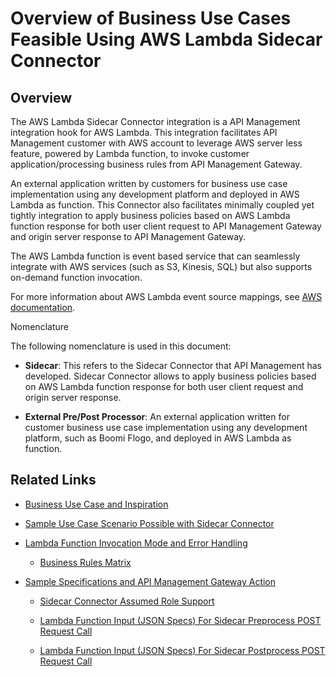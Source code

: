 ﻿---
sidebar_position: 1
---

# Overview of Business Use Cases Feasible Using AWS Lambda Sidecar Connector

<head>
  <meta name="guidename" content="API Management"/>
  <meta name="context" content="GUID-8876edaa-4610-4238-807f-5269bb6552c5"/>
</head>


## Overview
The AWS Lambda Sidecar Connector integration is a API Management integration hook for AWS Lambda. This integration facilitates API Management customer with AWS account to leverage AWS server less feature, powered by Lambda function, to invoke customer application/processing business rules from API Management Gateway. 

An external application written by customers for business use case implementation using any development platform and deployed in AWS Lambda as function. This Connector also facilitates minimally coupled yet tightly integration to apply business policies based on AWS Lambda function response for both user client request to API Management Gateway and origin server response to API Management Gateway. 

The AWS Lambda function is event based service that can seamlessly integrate with AWS services (such as S3, Kinesis, SQL) but also supports on-demand function invocation. 

For more information about AWS Lambda event source mappings, see [AWS documentation](https://docs.aws.amazon.com/lambda/latest/dg/invocation-eventsourcemapping.html). 

Nomenclature

The following nomenclature is used in this document: 

- **Sidecar**: This refers to the Sidecar Connector that API Management has developed. Sidecar Connector allows to apply business policies based on AWS Lambda function response for both user client request and origin server response. 

- **External Pre/Post Processor**: An external application written for customer business use case implementation using any development platform, such as Boomi Flogo, and deployed in AWS Lambda as function. 

## Related Links

- [Business Use Case and Inspiration](../BusinessUseCasesFeasibleUsingThirdPartyOAuth2.0Token/Business_use_case_and_inspiration.md)

- [Sample Use Case Scenario Possible with Sidecar Connector](Sample_use_case_scenario_possible_with_sidecar_connector.md)

- [Lambda Function Invocation Mode and Error Handling](./LambdaFunction/Overview.md)

  - [Business Rules Matrix](LambdaFunction/Business_rules_matrix.md)

- [Sample Specifications and API Management Gateway Action](./SampleSpecification/Overview.md) 

  - [Sidecar Connector Assumed Role Support](SampleSpecification/Sidecar_connector_assumed_role_support.md)

  - [Lambda Function Input (JSON Specs) For Sidecar Preprocess POST Request Call](SampleSpecification/Lambda_function_input_json_specs_for_sidecar_preprocess_post_request.md)
  
  - [Lambda Function Input (JSON Specs) For Sidecar Postprocess POST Request Call](SampleSpecification/Lambda_function_input_json_specs_for_sidecar_preprocess_post_request.md)
